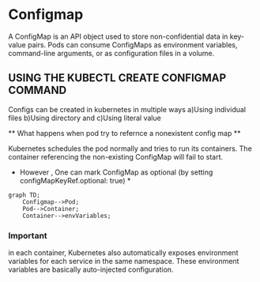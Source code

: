 # Configmap
A ConfigMap is an API object used to store non-confidential data in key-value pairs. Pods can consume ConfigMaps as environment variables, command-line arguments, or as configuration files in a volume.

## USING THE KUBECTL CREATE CONFIGMAP COMMAND
Configs can be created in kubernetes in multiple ways
    a)Using individual files
    b)Using  directory  and 
    c)Using literal value

** What  happens when pod try to refernce a nonexistent config map **

Kubernetes schedules the pod normally and tries to run its containers.
The container referencing the non-existing ConfigMap will fail to start.

* However , One can mark ConfigMap as optional (by setting configMapKeyRef.optional: true) *

```mermaid
graph TD;
    Configmap-->Pod;
    Pod-->Container;
    Container-->envVariables;
```




###  Important
 in each container, Kubernetes also automatically
exposes environment variables for each service in the same namespace. These
environment variables are basically auto-injected configuration.